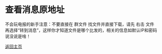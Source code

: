 # 查看消息原地址

不会玩电报的新手注意：不要直接在 群文件 找文件并直接下载，请先 右击 文件 再选择“转到消息”，这样你才知道文件是哪个比发的，相关的信息如默认IP和密码说没说是啥！            

[返回主页](../README.md)           

